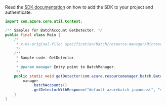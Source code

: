 Read the [SDK documentation](https://github.com/Azure/azure-sdk-for-java/blob/azure-resourcemanager-batch_1.0.0/sdk/batch/azure-resourcemanager-batch/README.md) on how to add the SDK to your project and authenticate.

```java
import com.azure.core.util.Context;

/** Samples for BatchAccount GetDetector. */
public final class Main {
    /*
     * x-ms-original-file: specification/batch/resource-manager/Microsoft.Batch/stable/2022-01-01/examples/DetectorGet.json
     */
    /**
     * Sample code: GetDetector.
     *
     * @param manager Entry point to BatchManager.
     */
    public static void getDetector(com.azure.resourcemanager.batch.BatchManager manager) {
        manager
            .batchAccounts()
            .getDetectorWithResponse("default-azurebatch-japaneast", "sampleacct", "poolsAndNodes", Context.NONE);
    }
}
```
